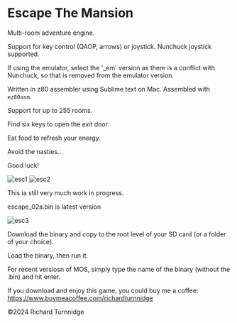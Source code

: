 # Escape The Mansion

Multi-room adventure engine.

Support for key control (QAOP, arrows) or joystick. Nunchuck joystick supported.

If using the emulator, select the '_em' version as there is a conflict with Nunchuck, so that is removed from the emulator version.

Written in z80 assembler using Sublime text on Mac.
Assembled with `ez80asm`.

Support for up to 255 rooms.

Find six keys to open the _exit_ door.

Eat food to refresh your energy.

Avoid the nasties...

Good luck!

![esc1](https://github.com/user-attachments/assets/8f303da6-a0d9-4013-8ea8-3ca16fd38a95)
![esc2](https://github.com/user-attachments/assets/96ddd1fd-2116-4c09-bce0-56f167b45669)

This ia still very much work in progress.

escape_02a.bin is latest version

![esc3](https://github.com/user-attachments/assets/17576621-1b5e-437a-a5c2-c31d27f5b5dd)

Download the binary and copy to the root level of your SD card (or a folder of your choice). 

Load the binary, then run it.

For recent versiosn of MOS, simply type the name of the binary (without the .bin) and hit enter.

If you download and enjoy this game, you could buy me a coffee:
https://www.buymeacoffee.com/richardturnnidge

©2024 Richard Turnnidge
